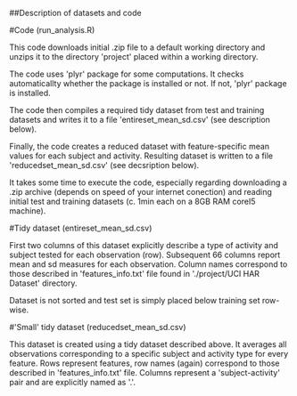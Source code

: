 ##Description of datasets and code

#Code (run_analysis.R)

This code downloads initial .zip file to a default working directory and unzips it to the directory 'project' placed within a working directory.

The code uses 'plyr' package for some computations. It checks automaticallty whether the package is installed or not. If not, 'plyr' package is installed.

The code then compiles a required tidy dataset from test and training datasets and writes it to a file 'entireset_mean_sd.csv' (see description below).

Finally, the code creates a reduced dataset with feature-specific mean values for each subject and activity. Resulting dataset is written to a file 'reducedset_mean_sd.csv' (see decsription below).

It takes some time to execute the code, especially regarding downloading a .zip archive (depends on speed of your internet conection) and reading initial test and training datasets (c. 1min each on a 8GB RAM coreI5 machine).

#Tidy dataset (entireset_mean_sd.csv)

First two columns of this dataset explicitly describe a type of activity and subject tested for each observation (row). Subsequent 66 columns report mean and sd measures for each observation. Column names correspond to those described in 'features_info.txt' file found in './project/UCI HAR Dataset' directory.

Dataset is not sorted and test set is simply placed below training set row-wise.

#'Small' tidy dataset (reducedset_mean_sd.csv)

This dataset is created using a tidy dataset described above. It averages all observations corresponding to a specific subject and activity type for every feature. Rows represent features, row names (again) correspond to those described in 'features_info.txt' file. Columns represent a 'subject-activity' pair and are explicitly named as '<SUBJECT>.<ACTIVITY>'.
